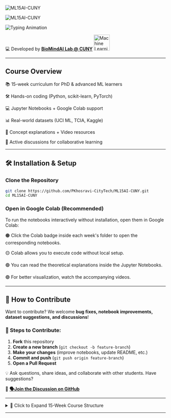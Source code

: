 ![ML15AI-CUNY](https://img.shields.io/badge/ML15AI--CUNY-Master%20Machine%20Learning%20%26%20AI%20in%2015%20Weeks-orange?style=for-the-badge&logo=python)

![ML15AI-CUNY](https://readme-typing-svg.herokuapp.com/?font=Fira+Code&size=22&pause=1000&color=F7A41D&width=700&lines=ML15AI-CUNY%3A+Master+Machine+Learning+%26+AI+in+15+Weeks!)

![Typing Animation](https://readme-typing-svg.herokuapp.com/?font=Fira+Code&size=22&pause=1000&color=00C853&width=900&lines=ML+%26+AI+course+blending+theory%2C+coding%2C+and+real-world+applications)

💻 Developed by **[BioMindAI Lab @ CUNY](https://sites.google.com/view/biomind-ai-lab)** <img src="https://upload.wikimedia.org/wikipedia/commons/6/64/Dall-e_3_%28jan_%2724%29_artificial_intelligence_icon.png" alt="Machine Learning Icon" width="50"/>

---

## Course Overview  

📚 15-week curriculum for PhD & advanced ML learners

🛠️ Hands-on coding (Python, scikit-learn, PyTorch)

💻 Jupyter Notebooks + Google Colab support

📊 Real-world datasets (UCI ML, TCIA, Kaggle)

🎥 Concept explanations + Video resources

📌 Active discussions for collaborative learning

---

## 🛠 Installation & Setup  
### **Clone the Repository**
```bash
git clone https://github.com/PKhosravi-CityTech/ML15AI-CUNY.git
cd ML15AI-CUNY
```
### Open in Google Colab (Recommended)
To run the notebooks interactively without installation, open them in Google Colab:

🟠 Click the Colab badge inside each week's folder to open the corresponding notebooks.

🟡 Colab allows you to execute code without local setup.

🟢 You can read the theoretical explanations inside the Jupyter Notebooks.

🟣 For better visualization, watch the accompanying videos.

---

## 🤝 How to Contribute

Want to contribute? We welcome **bug fixes, notebook improvements, dataset suggestions, and discussions**!

### 📝 Steps to Contribute:
1. **Fork** this repository  
2. **Create a new branch** (`git checkout -b feature-branch`)  
3. **Make your changes** (improve notebooks, update README, etc.)  
4. **Commit and push** (`git push origin feature-branch`)  
5. **Open a Pull Request**  

💡 Ask questions, share ideas, and collaborate with other students. Have suggestions? 

🔗 **[🗣Join the Discussion on GitHub](https://github.com/PKhosravi-CityTech/ML15AI-CUNY/discussions)** 

---

<details>
  <summary>📅 Click to Expand 15-Week Course Structure</summary>

| **Week** | **Topic** | **Key Concepts & Hands-On** |
|---------|----------|---------------------------|
| 🟠 **Week 01** | 🔥 Introduction to ML | Supervised vs. Unsupervised, Generative vs. Discriminative Learning |
| 🟡 **Week 02** | 📊 Regression (Linear & Logistic) | Implementing regression models, Bias-Variance Tradeoff |
| 🟢 **Week 03** | 🌲 Decision Trees & Ensemble Methods | Random Forests, Boosting (XGBoost) |
| 🔵 **Week 04** | 🎯 SVMs & Kernel Methods | Understanding hyperplane margins, Kernel trick |
| 🟣 **Week 05** | 🔗 Clustering | K-Means, Hierarchical Clustering, DBSCAN |
| 🔴 **Week 06** | ✂️ Dimensionality Reduction | PCA, LDA, t-SNE for visualization |
| ⚫ **Week 07** | 📌 Bayesian Learning & Frequentist Methods | Bayesian inference, probability updates |
| ⚪ **Week 08** | 🧠 Neural Networks | Implementing Feedforward Neural Networks with PyTorch |
| 🏆 **Week 09** | 🖼️ Deep Learning (CNNs) | Image classification using CNNs |
| 🎙 **Week 10** | 📖 Transformers & NLP | Implementing BERT & transformer models for NLP |
| 🎮 **Week 11** | 🕹 Reinforcement Learning | Q-Learning, Policy Gradients, OpenAI Gym |
| ⚖ **Week 12** | 🌍 Fairness & Ethics in AI | Bias detection, Explainable AI |
| 🧑‍🏫 **Week 13** | 🎓 VC Theory & Large Margin Classifiers | Theoretical ML concepts |
| 🏁 **Week 14** | 🎤 Student Presentations | Final project presentations |
| 🎯 **Week 15** | 📝 Final Exam & Course Wrap-Up | Comprehensive review |

</details>

---



